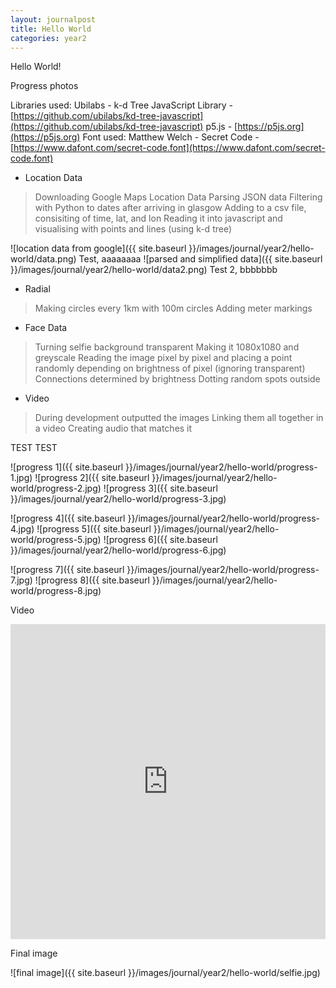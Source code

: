 ```yaml
---
layout: journalpost
title: Hello World
categories: year2
---
```


Hello World!

Progress photos

Libraries used:
Ubilabs - k-d Tree JavaScript Library - [https://github.com/ubilabs/kd-tree-javascript](https://github.com/ubilabs/kd-tree-javascript)
p5.js - [https://p5js.org](https://p5js.org)
Font used: Matthew Welch - Secret Code - [https://www.dafont.com/secret-code.font](https://www.dafont.com/secret-code.font)

- Location Data
> Downloading Google Maps Location Data
> Parsing JSON data
> Filtering with Python to dates after arriving in glasgow
> Adding to a csv file, consisiting of time, lat, and lon
> Reading it into javascript and visualising with points and lines (using k-d tree)

![location data from google]({{ site.baseurl }}/images/journal/year2/hello-world/data.png)
Test, aaaaaaaa
![parsed and simplified data]({{ site.baseurl }}/images/journal/year2/hello-world/data2.png)
Test 2, bbbbbbb

- Radial
> Making circles every 1km with 100m circles
> Adding meter markings

- Face Data
> Turning selfie background transparent
> Making it 1080x1080 and greyscale
> Reading the image pixel by pixel and placing a point randomly depending on brightness of pixel (ignoring transparent)
> Connections determined by brightness
> Dotting random spots outside

- Video
> During development outputted the images
> Linking them all together in a video
> Creating audio that matches it


TEST TEST

![progress 1]({{ site.baseurl }}/images/journal/year2/hello-world/progress-1.jpg)
![progress 2]({{ site.baseurl }}/images/journal/year2/hello-world/progress-2.jpg)
![progress 3]({{ site.baseurl }}/images/journal/year2/hello-world/progress-3.jpg)

![progress 4]({{ site.baseurl }}/images/journal/year2/hello-world/progress-4.jpg)
![progress 5]({{ site.baseurl }}/images/journal/year2/hello-world/progress-5.jpg)
![progress 6]({{ site.baseurl }}/images/journal/year2/hello-world/progress-6.jpg)

![progress 7]({{ site.baseurl }}/images/journal/year2/hello-world/progress-7.jpg)
![progress 8]({{ site.baseurl }}/images/journal/year2/hello-world/progress-8.jpg)

Video

<div style="padding:100% 0 0 0;position:relative;"><iframe src="https://player.vimeo.com/video/754655282?h=fb50e7fa26&title=0&byline=0&portrait=0" style="position:absolute;top:0;left:0;width:100%;height:100%;" frameborder="0" allow="autoplay; fullscreen; picture-in-picture" allowfullscreen></iframe></div><script src="https://player.vimeo.com/api/player.js"></script>

Final image

![final image]({{ site.baseurl }}/images/journal/year2/hello-world/selfie.jpg)
